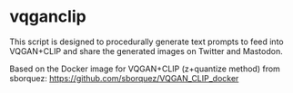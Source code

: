 # vqganclip
This script is designed to procedurally generate text prompts to feed into VQGAN+CLIP and share the generated images on Twitter and Mastodon. 

Based on the Docker image for VQGAN+CLIP (z+quantize method) from sborquez: https://github.com/sborquez/VQGAN_CLIP_docker


